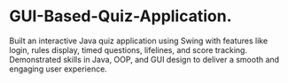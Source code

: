 # GUI-Based-Quiz-Application.
Built an interactive Java quiz application using Swing with features like login, rules display, timed questions, lifelines, and score tracking. Demonstrated skills in Java, OOP, and GUI design to deliver a smooth and engaging user experience.
